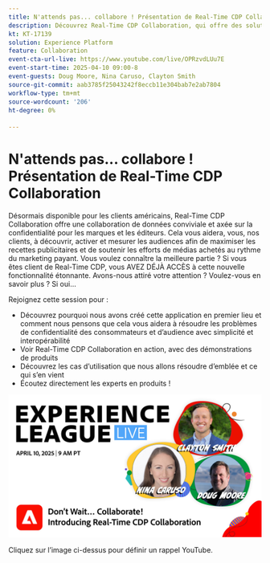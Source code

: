 ```yaml
---
title: N'attends pas... collabore ! Présentation de Real-Time CDP Collaboration
description: Découvrez Real-Time CDP Collaboration, qui offre des solutions de données axées sur la confidentialité pour les marques et les éditeurs afin d’améliorer l’activation de l’audience, maximiser les recettes publicitaires et rationaliser les efforts de média payant, avec des démonstrations de produits, des informations d’experts et des cas d’utilisation à venir.
kt: KT-17139
solution: Experience Platform
feature: Collaboration
event-cta-url-live: https://www.youtube.com/live/OPRzvdLUu7E
event-start-time: 2025-04-10 09:00-8
event-guests: Doug Moore, Nina Caruso, Clayton Smith
source-git-commit: aab3785f25043242f8eccb11e304bab7e2ab7804
workflow-type: tm+mt
source-wordcount: '206'
ht-degree: 0%

---
```


# N&#39;attends pas... collabore ! Présentation de Real-Time CDP Collaboration

Désormais disponible pour les clients américains, Real-Time CDP Collaboration offre une collaboration de données conviviale et axée sur la confidentialité pour les marques et les éditeurs. Cela vous aidera, vous, nos clients, à découvrir, activer et mesurer les audiences afin de maximiser les recettes publicitaires et de soutenir les efforts de médias achetés au rythme du marketing payant. Vous voulez connaître la meilleure partie ? Si vous êtes client de Real-Time CDP, vous AVEZ DÉJÀ ACCÈS à cette nouvelle fonctionnalité étonnante. Avons-nous attiré votre attention ? Voulez-vous en savoir plus ? Si oui...

Rejoignez cette session pour :

* Découvrez pourquoi nous avons créé cette application en premier lieu et comment nous pensons que cela vous aidera à résoudre les problèmes de confidentialité des consommateurs et d’audience avec simplicité et interopérabilité
* Voir Real-Time CDP Collaboration en action, avec des démonstrations de produits
* Découvrez les cas d’utilisation que nous allons résoudre d’emblée et ce qui s’en vient
* Écoutez directement les experts en produits !

[![ExL LIVE 10 avril 2025](assets/WebBanner_Apr10_2025.jpg)](https://www.youtube.com/live/OPRzvdLUu7E)

Cliquez sur l’image ci-dessus pour définir un rappel YouTube.
